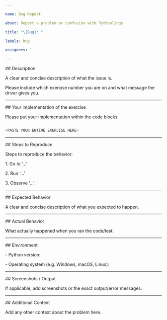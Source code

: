 ```yaml
---

name: Bug Report

about: Report a problem or confusion with Pythonlings

title: "\[Bug]: "

labels: bug

assignees: ''

---
```




\## Description



A clear and concise description of what the issue is.



Please include which exercise number you are on and what message the driver gives you.



--- 



\## Your implementation of the exercise



Please put your implementation within the code blocks



```python

<PASTE YOUR ENTIRE EXERCISE HERE>

```



---



\## Steps to Reproduce



Steps to reproduce the behavior:

1\. Go to '...'

2\. Run '...'

3\. Observe '...'



---



\## Expected Behavior



A clear and concise description of what you expected to happen.



---



\## Actual Behavior



What actually happened when you ran the code/test.



---



\## Environment



\- Python version:

\- Operating system (e.g. Windows, macOS, Linux):



---



\## Screenshots / Output



If applicable, add screenshots or the exact output/error messages.



---



\## Additional Context



Add any other context about the problem here.





